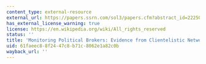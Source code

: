 ```yaml
---
content_type: external-resource
external_url: https://papers.ssrn.com/sol3/papers.cfm?abstract_id=2225027
has_external_license_warning: true
license: https://en.wikipedia.org/wiki/All_rights_reserved
status: ''
title: 'Monitoring Political Brokers: Evidence from Clientelistic Networks in Mexico'
uid: 61faeec8-8f24-47c8-b71c-8062e1a82c0b
wayback_url: ''
---
```

